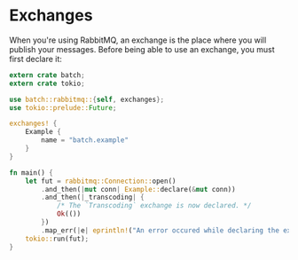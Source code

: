 # Exchanges

When you're using RabbitMQ, an exchange is the place where you will publish your messages. Before being able to use an exchange, you must first declare it:

```rust
extern crate batch;
extern crate tokio;

use batch::rabbitmq::{self, exchanges};
use tokio::prelude::Future;

exchanges! {
    Example {
        name = "batch.example"
    }
}

fn main() {
    let fut = rabbitmq::Connection::open()
        .and_then(|mut conn| Example::declare(&mut conn))
        .and_then(|_transcoding| {
            /* The `Transcoding` exchange is now declared. */
            Ok(())
        })
        .map_err(|e| eprintln!("An error occured while declaring the exchange: {}", e));
    tokio::run(fut);
}
```
